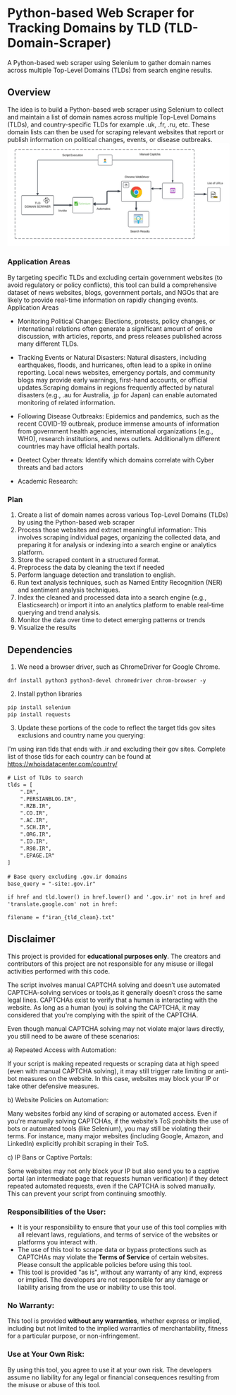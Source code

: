# Python-based Web Scraper for Tracking Domains by TLD (TLD-Domain-Scraper)
A Python-based web scraper using Selenium to gather domain names across multiple Top-Level Domains (TLDs) from search engine results.

## Overview
The idea is to build a Python-based web scraper using Selenium to collect and maintain a list of domain names across multiple Top-Level Domains (TLDs), and country-specific TLDs for example .uk, .fr, .ru, etc. These domain lists can then be used for scraping relevant websites that report or publish information on political changes, events, or disease outbreaks.
![TLD Scrapper workflow](images/tld-scraper.png)
### Application Areas

By targeting specific TLDs and excluding certain government websites (to avoid regulatory or policy conflicts), this tool can build a comprehensive dataset of news websites, blogs, government portals, and NGOs that are likely to provide real-time information on rapidly changing events.
Application Areas

- Monitoring Political Changes:
Elections, protests, policy changes, or international relations often generate a significant amount of online discussion, with articles, reports, and press releases published across many different TLDs.
- Tracking Events or Natural Disasters:
Natural disasters, including earthquakes, floods, and hurricanes, often lead to a spike in online reporting. Local news websites, emergency portals, and community blogs may provide early warnings, first-hand accounts, or official updates.Scraping domains in regions frequently affected by natural disasters (e.g., .au for Australia, .jp for Japan) can enable automated monitoring of related information.
- Following Disease Outbreaks:
Epidemics and pandemics, such as the recent COVID-19 outbreak, produce immense amounts of information from government health agencies, international organizations (e.g., WHO), research institutions, and news outlets. Additionallym different countries may have official health portals.

- Deetect Cyber threats:
  Identify which domains correlate with Cyber threats and bad actors 

- Academic Research:

### Plan
1. Create a list of domain names across various Top-Level Domains (TLDs) by using the Python-based web scraper
2. Process those websites and extract meaningful information: This involves scraping individual pages, organizing the collected data, and preparing it for analysis or indexing into a search engine or analytics platform.
3. Store the scraped content in a structured format.
4. Preprocess the data by cleaning the text if needed
5. Perform language detection and translation to english.
6. Run text analysis techniques, such as Named Entity Recognition (NER) and sentiment analysis techniques.
7. Index the cleaned and processed data into a search engine (e.g., Elasticsearch) or import it into an analytics platform to enable real-time querying and trend analysis.
8. Monitor the data over time to detect emerging patterns or trends
9. Visualize the results


## Dependencies


1. We need a browser driver, such as ChromeDriver for Google Chrome.

```
dnf install python3 python3-devel chromedriver chrom-browser -y
```


2. Install python libraries

```
pip install selenium
pip install requests
```

3. Update these portions of the code to reflect the target tlds  gov sites exclusions and country name you querying: 

I'm using iran tlds that ends with .ir and excluding their gov sites. Complete list of those tlds for each country can be found at https://whoisdatacenter.com/country/ 

```
# List of TLDs to search
tlds = [
    ".IR",
    ".PERSIANBLOG.IR",
    ".RZB.IR",
    ".CO.IR",
    ".AC.IR",
    ".SCH.IR",
    ".ORG.IR",
    ".ID.IR",
    ".R98.IR",
    ".EPAGE.IR"
]

# Base query excluding .gov.ir domains
base_query = "-site:.gov.ir"

```


```
if href and tld.lower() in href.lower() and '.gov.ir' not in href and 'translate.google.com' not in href:

```



```
filename = f"iran_{tld_clean}.txt"

```


## Disclaimer

This project is provided for **educational purposes only**. The creators and contributors of this project are not responsible for any misuse or illegal activities performed with this code.

The script involves manual CAPTCHA solving and doesn’t use automated CAPTCHA-solving services or tools,as it generally doesn’t cross the same legal lines. CAPTCHAs exist to verify that a human is interacting with the website. As long as a human (you) is solving the CAPTCHA, it may considered that you're complying with the spirit of the CAPTCHA. 

Even though manual CAPTCHA solving may not violate major laws directly, you still need to be aware of these scenarios:

a) Repeated Access with Automation:

If your script is making repeated requests or scraping data at high speed (even with manual CAPTCHA solving), it may still trigger rate limiting or anti-bot measures on the website. In this case, websites may block your IP or take other defensive measures.

b) Website Policies on Automation:

Many websites forbid any kind of scraping or automated access. Even if you're manually solving CAPTCHAs, if the website’s ToS prohibits the use of bots or automated tools (like Selenium), you may still be violating their terms. For instance, many major websites (including Google, Amazon, and LinkedIn) explicitly prohibit scraping in their ToS.

c) IP Bans or Captive Portals:

Some websites may not only block your IP but also send you to a captive portal (an intermediate page that requests human verification) if they detect repeated automated requests, even if the CAPTCHA is solved manually. This can prevent your script from continuing smoothly.



### Responsibilities of the User:
- It is your responsibility to ensure that your use of this tool complies with all relevant laws, regulations, and terms of service of the websites or platforms you interact with.
- The use of this tool to scrape data or bypass protections such as CAPTCHAs may violate the **Terms of Service** of certain websites. Please consult the applicable policies before using this tool.
- This tool is provided "as is", without any warranty of any kind, express or implied. The developers are not responsible for any damage or liability arising from the use or inability to use this tool.

### No Warranty:
This tool is provided **without any warranties**, whether express or implied, including but not limited to the implied warranties of merchantability, fitness for a particular purpose, or non-infringement.

### Use at Your Own Risk:
By using this tool, you agree to use it at your own risk. The developers assume no liability for any legal or financial consequences resulting from the misuse or abuse of this tool.

